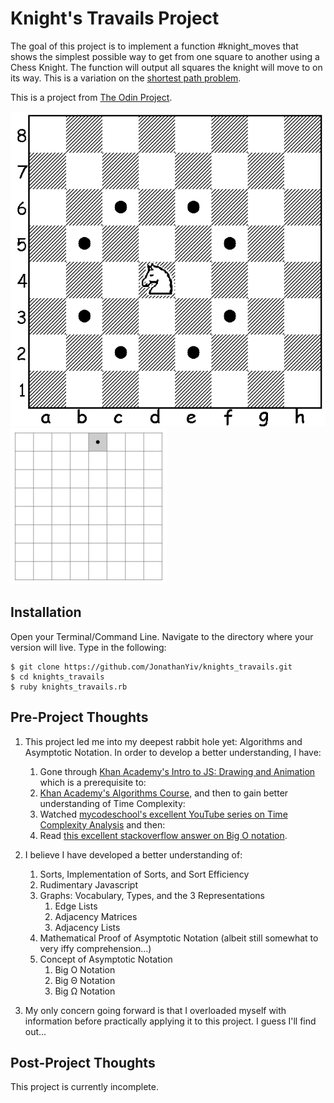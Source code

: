 # Knight's Travails Project

The goal of this project is to implement a function #knight_moves that shows the simplest possible way to get from one square to another using a Chess Knight.
The function will output all squares the knight will move to on its way. This is a variation on the [shortest path problem](https://en.wikipedia.org/wiki/Shortest_path_problem).

This is a project from [The Odin Project](https://www.theodinproject.com/courses/ruby-programming/lessons/data-structures-and-algorithms).

![Knight Possible Moves](/moves.gif)
![Knight Movement](/travails.gif)

## Installation

Open your Terminal/Command Line. Navigate to the directory where your version will live. Type in the following:

```
$ git clone https://github.com/JonathanYiv/knights_travails.git
$ cd knights_travails
$ ruby knights_travails.rb
```

## Pre-Project Thoughts

1. This project led me into my deepest rabbit hole yet: Algorithms and Asymptotic Notation. In order to develop a better understanding, I have:

	1. Gone through [Khan Academy's Intro to JS: Drawing and Animation](https://www.khanacademy.org/computing/computer-programming/programming) which is a prerequisite to:
	2. [Khan Academy's Algorithms Course](https://www.khanacademy.org/computing/computer-science/algorithms), and then to gain better understanding of Time Complexity:
	3. Watched [mycodeschool's excellent YouTube series on Time Complexity Analysis](https://www.youtube.com/playlist?list=PL2_aWCzGMAwI9HK8YPVBjElbLbI3ufctn) and then:
	4. Read [this excellent stackoverflow answer on Big O notation](https://stackoverflow.com/questions/487258/what-is-a-plain-english-explanation-of-big-o-notation).

2. I believe I have developed a better understanding of:

	1. Sorts, Implementation of Sorts, and Sort Efficiency
	2. Rudimentary Javascript
	3. Graphs: Vocabulary, Types, and the 3 Representations
		1. Edge Lists
		2. Adjacency Matrices
		3. Adjacency Lists
	4. Mathematical Proof of Asymptotic Notation (albeit still somewhat to very iffy comprehension...)
	5. Concept of Asymptotic Notation
		1. Big O Notation
		2. Big Θ Notation
		3. Big Ω Notation 

3. My only concern going forward is that I overloaded myself with information before practically applying it to this project. I guess I'll find out...

## Post-Project Thoughts

This project is currently incomplete.